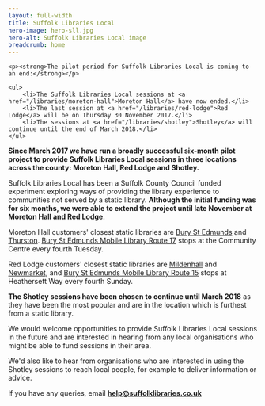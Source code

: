 ```yaml
---
layout: full-width
title: Suffolk Libraries Local
hero-image: hero-sll.jpg
hero-alt: Suffolk Libraries Local image
breadcrumb: home
---
```


<div class="{% include /c/generic-panel.html %}">

	<p><strong>The pilot period for Suffolk Libraries Local is coming to an end:</strong></p>

	<ul>
		<li>The Suffolk Libraries Local sessions at <a href="/libraries/moreton-hall">Moreton Hall</a> have now ended.</li>
		<li>The last session at <a href="/libraries/red-lodge">Red Lodge</a> will be on Thursday 30 November 2017.</li>
		<li>The sessions at <a href="/libraries/shotley">Shotley</a> will continue until the end of March 2018.</li>
	</ul>

</div>

**Since March 2017 we have run a broadly successful six-month pilot project to provide Suffolk Libraries Local sessions in three locations across the county: Moreton Hall, Red Lodge and Shotley.**

Suffolk Libraries Local has been a Suffolk County Council funded experiment exploring ways of providing the library experience to communities not served by a static library. **Although the initial funding was for six months, we were able to extend the project until late November at Moreton Hall and Red Lodge**.

Moreton Hall customers' closest static libraries are [Bury St Edmunds](/libraries/bury-st-edmunds-library) and [Thurston](/libraries/thurston-library/). [Bury St Edmunds Mobile Library Route 17](/mobiles-home/bury-st-edmunds-mobile-library-route-17/) stops at the Community Centre every fourth Tuesday.

Red Lodge customers' closest static libraries are [Mildenhall](/libraries/mildenhall-library/) and [Newmarket](/libraries/newmarket-library/), and [Bury St Edmunds Mobile Library Route 15](/mobiles-home/bury-st-edmunds-mobile-library-route-15/) stops at Heathersett Way every fourth Sunday.

**The Shotley sessions have been chosen to continue until March 2018** as they have been the most popular and are in the location which is furthest from a static library.

We would welcome opportunities to provide Suffolk Libraries Local sessions in the future and are interested in hearing from any local organisations who might be able to fund sessions in their area.

We'd also like to hear from organisations who are interested in using the Shotley sessions to reach local people, for example to deliver information or advice.

If you have any queries, email **help@suffolklibraries.co.uk**
